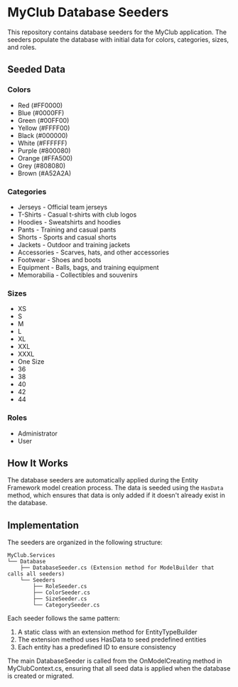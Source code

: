 # MyClub Database Seeders

This repository contains database seeders for the MyClub application. The seeders populate the database with initial data for colors, categories, sizes, and roles.

## Seeded Data

### Colors
- Red (#FF0000)
- Blue (#0000FF)
- Green (#00FF00)
- Yellow (#FFFF00)
- Black (#000000)
- White (#FFFFFF)
- Purple (#800080)
- Orange (#FFA500)
- Grey (#808080)
- Brown (#A52A2A)

### Categories
- Jerseys - Official team jerseys
- T-Shirts - Casual t-shirts with club logos
- Hoodies - Sweatshirts and hoodies
- Pants - Training and casual pants
- Shorts - Sports and casual shorts
- Jackets - Outdoor and training jackets
- Accessories - Scarves, hats, and other accessories
- Footwear - Shoes and boots
- Equipment - Balls, bags, and training equipment
- Memorabilia - Collectibles and souvenirs

### Sizes
- XS
- S
- M
- L
- XL
- XXL
- XXXL
- One Size
- 36
- 38
- 40
- 42
- 44

### Roles
- Administrator
- User

## How It Works

The database seeders are automatically applied during the Entity Framework model creation process. The data is seeded using the `HasData` method, which ensures that data is only added if it doesn't already exist in the database.

## Implementation

The seeders are organized in the following structure:

```
MyClub.Services
└── Database
    ├── DatabaseSeeder.cs (Extension method for ModelBuilder that calls all seeders)
    └── Seeders
        ├── RoleSeeder.cs
        ├── ColorSeeder.cs
        ├── SizeSeeder.cs
        └── CategorySeeder.cs
```

Each seeder follows the same pattern:
1. A static class with an extension method for EntityTypeBuilder
2. The extension method uses HasData to seed predefined entities
3. Each entity has a predefined ID to ensure consistency

The main DatabaseSeeder is called from the OnModelCreating method in MyClubContext.cs, ensuring that all seed data is applied when the database is created or migrated. 